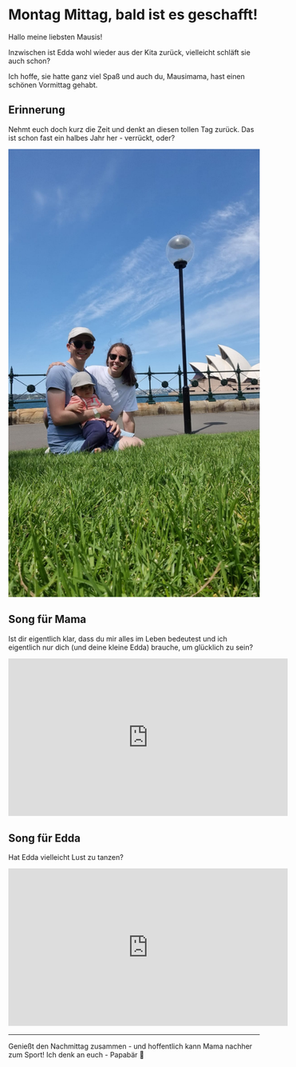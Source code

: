 # Montag Mittag, bald ist es geschafft!

Hallo meine liebsten Mausis!

Inzwischen ist Edda wohl wieder aus der Kita zurück, vielleicht schläft sie auch schon?

Ich hoffe, sie hatte ganz viel Spaß und auch du, Mausimama, hast einen schönen Vormittag gehabt.

## Erinnerung

Nehmt euch doch kurz die Zeit und denkt an diesen tollen Tag zurück. Das ist schon fast ein halbes Jahr her - verrückt, oder?

![Bild](./Sydney.jpg)

## Song für Mama

Ist dir eigentlich klar, dass du mir alles im Leben bedeutest und ich eigentlich nur dich (und deine kleine Edda) brauche, um glücklich zu sein?

<iframe width="560" height="315" src="https://www.youtube.com/embed/AWOhx6R6Rhg?si=MXpjjAVQmrww4gC4" title="YouTube video player" frameborder="0" allow="accelerometer; autoplay; clipboard-write; encrypted-media; gyroscope; picture-in-picture; web-share" referrerpolicy="strict-origin-when-cross-origin" allowfullscreen></iframe>


## Song für Edda
Hat Edda vielleicht Lust zu tanzen? 

<iframe width="560" height="315" src="https://www.youtube.com/embed/epux_7utGkY?si=dOn4BM1DZovCU6DQ" title="YouTube video player" frameborder="0" allow="accelerometer; autoplay; clipboard-write; encrypted-media; gyroscope; picture-in-picture; web-share" referrerpolicy="strict-origin-when-cross-origin" allowfullscreen></iframe>

***

Genießt den Nachmittag zusammen - und hoffentlich kann Mama nachher zum Sport!  Ich denk an euch - Papabär 🐻
